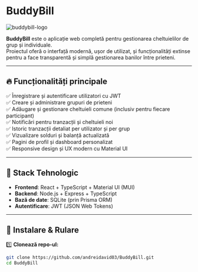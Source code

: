 # BuddyBill

![buddybill-logo](./public/logo.png) <!-- (aici poți pune un logo, dacă ai; altfel, poți șterge această linie) -->

**BuddyBill** este o aplicație web completă pentru gestionarea cheltuielilor de grup și individuale.  
Proiectul oferă o interfață modernă, ușor de utilizat, și funcționalități extinse pentru a face transparentă și simplă gestionarea banilor între prieteni.

---

## 🔥 Funcționalități principale

✅ Înregistrare și autentificare utilizatori cu JWT  
✅ Creare și administrare grupuri de prieteni  
✅ Adăugare și gestionare cheltuieli comune (inclusiv pentru fiecare participant)  
✅ Notificări pentru tranzacții și cheltuieli noi  
✅ Istoric tranzacții detaliat per utilizator și per grup  
✅ Vizualizare solduri și balanță actualizată  
✅ Pagini de profil și dashboard personalizat  
✅ Responsive design și UX modern cu Material UI

---

## 🚀 Stack Tehnologic

- **Frontend**: React + TypeScript + Material UI (MUI)
- **Backend**: Node.js + Express + TypeScript
- **Bază de date**: SQLite (prin Prisma ORM)
- **Autentificare**: JWT (JSON Web Tokens)

---

## 🏁 Instalare & Rulare

1️⃣ **Clonează repo-ul:**
```bash
git clone https://github.com/andreidavid03/BuddyBill.git
cd BuddyBill
